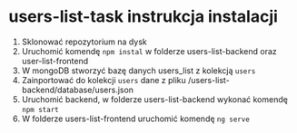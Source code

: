 # users-list-task instrukcja instalacji
1. Sklonować repozytorium na dysk
2. Uruchomić komendę `npm instal` w folderze users-list-backend oraz user-list-frontend
3. W mongoDB stworzyć bazę danych users_list z kolekcją `users`
4. Zainportować do kolekcji `users` dane z pliku /users-list-backend/database/users.json
5. Uruchomić backend, w folderze users-list-backend wykonać komendę `npm start`
6. W folderze users-list-frontend uruchomić komendę `ng serve`
